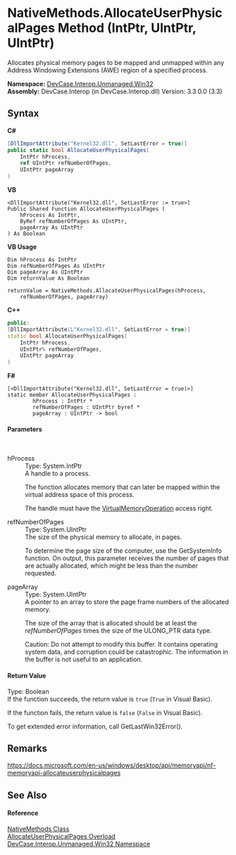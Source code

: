 # NativeMethods.AllocateUserPhysicalPages Method (IntPtr, UIntPtr, UIntPtr)
 

Allocates physical memory pages to be mapped and unmapped within any Address Windowing Extensions (AWE) region of a specified process.

**Namespace:**&nbsp;<a href="N_DevCase_Interop_Unmanaged_Win32">DevCase.Interop.Unmanaged.Win32</a><br />**Assembly:**&nbsp;DevCase.Interop (in DevCase.Interop.dll) Version: 3.3.0.0 (3.3)

## Syntax

**C#**<br />
``` C#
[DllImportAttribute("Kernel32.dll", SetLastError = true)]
public static bool AllocateUserPhysicalPages(
	IntPtr hProcess,
	ref UIntPtr refNumberOfPages,
	UIntPtr pageArray
)
```

**VB**<br />
``` VB
<DllImportAttribute("Kernel32.dll", SetLastError := true>]
Public Shared Function AllocateUserPhysicalPages ( 
	hProcess As IntPtr,
	ByRef refNumberOfPages As UIntPtr,
	pageArray As UIntPtr
) As Boolean
```

**VB Usage**<br />
``` VB Usage
Dim hProcess As IntPtr
Dim refNumberOfPages As UIntPtr
Dim pageArray As UIntPtr
Dim returnValue As Boolean

returnValue = NativeMethods.AllocateUserPhysicalPages(hProcess, 
	refNumberOfPages, pageArray)
```

**C++**<br />
``` C++
public:
[DllImportAttribute(L"Kernel32.dll", SetLastError = true)]
static bool AllocateUserPhysicalPages(
	IntPtr hProcess, 
	UIntPtr% refNumberOfPages, 
	UIntPtr pageArray
)
```

**F#**<br />
``` F#
[<DllImportAttribute("Kernel32.dll", SetLastError = true)>]
static member AllocateUserPhysicalPages : 
        hProcess : IntPtr * 
        refNumberOfPages : UIntPtr byref * 
        pageArray : UIntPtr -> bool 

```


#### Parameters
&nbsp;<dl><dt>hProcess</dt><dd>Type: System.IntPtr<br />A handle to a process. 

 The function allocates memory that can later be mapped within the virtual address space of this process. 

 The handle must have the <a href="T_DevCase_Interop_Unmanaged_Win32_Enums_ProcessAccessRights">VirtualMemoryOperation</a> access right.</dd><dt>refNumberOfPages</dt><dd>Type: System.UIntPtr<br />The size of the physical memory to allocate, in pages. 

 To determine the page size of the computer, use the GetSystemInfo function. On output, this parameter receives the number of pages that are actually allocated, which might be less than the number requested.</dd><dt>pageArray</dt><dd>Type: System.UIntPtr<br />A pointer to an array to store the page frame numbers of the allocated memory. 

 The size of the array that is allocated should be at least the *refNumberOfPages* times the size of the ULONG_PTR data type. 

 Caution: Do not attempt to modify this buffer. It contains operating system data, and corruption could be catastrophic. The information in the buffer is not useful to an application.</dd></dl>

#### Return Value
Type: Boolean<br />If the function succeeds, the return value is `true` (`True` in Visual Basic). 

 If the function fails, the return value is `false` (`False` in Visual Basic). 

 To get extended error information, call GetLastWin32Error().

## Remarks
<a href="https://docs.microsoft.com/en-us/windows/desktop/api/memoryapi/nf-memoryapi-allocateuserphysicalpages" target="_blank">https://docs.microsoft.com/en-us/windows/desktop/api/memoryapi/nf-memoryapi-allocateuserphysicalpages</a>

## See Also


#### Reference
<a href="T_DevCase_Interop_Unmanaged_Win32_NativeMethods">NativeMethods Class</a><br /><a href="Overload_DevCase_Interop_Unmanaged_Win32_NativeMethods_AllocateUserPhysicalPages">AllocateUserPhysicalPages Overload</a><br /><a href="N_DevCase_Interop_Unmanaged_Win32">DevCase.Interop.Unmanaged.Win32 Namespace</a><br />